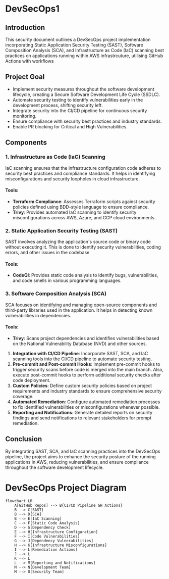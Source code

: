 # DevSecOps1

## Introduction
This security document outlines a DevSecOps project implementation incorporating Static Application Security Testing (SAST), Software Composition Analysis (SCA), and Infrastructure as Code (IaC) scanning best practices on applications running within AWS infrastrcuture, utilising GitHub Actions with workflows
## Project Goal
- Implement security measures throughout the software development lifecycle, creating a Secure Software Development Life Cycle (SSDLC).
- Automate security testing to identify vulnerabilities early in the development process, shifting security left.
- Integrate security into the CI/CD pipeline for continuous security monitoring.
- Ensure compliance with security best practices and industry standards.
- Enable PR blocking for Critical and High Vulnerabilities.
## Components
### 1. Infrastructure as Code (IaC) Scanning
IaC scanning ensures that the infrastructure configuration code adheres to security best practices and compliance standards. It helps in identifying misconfigurations and security loopholes in cloud infrastructure.
#### Tools:
- **Terraform Compliance**: Assesses Terraform scripts against security policies defined using BDD-style language to ensure compliance.
- **Trivy**: Provides automated IaC scanning to identify security misconfigurations across AWS, Azure, and GCP cloud environments.
### 2. Static Application Security Testing (SAST)
SAST involves analyzing the application's source code or binary code without executing it. This is done to identify security vulnerabilities, coding errors, and other issues in the codebase
#### Tools:
- **CodeQl**: Provides static code analysis to identify bugs, vulnerabilities, and code smells in various programming languages.
### 3. Software Composition Analysis (SCA)
SCA focuses on identifying and managing open-source components and third-party libraries used in the application. It helps in detecting known vulnerabilities in dependencies.
#### Tools:
- **Trivy**: Scans project dependencies and identifies vulnerabilities based on the National Vulnerability Database (NVD) and other sources.
1. **Integration with CI/CD Pipeline**: Incorporate SAST, SCA, and IaC scanning tools into the CI/CD pipeline to automate security testing.
2. **Pre-commit and Post-commit Hooks**: Implement pre-commit hooks to trigger security scans before code is merged into the main branch. Also, execute post-commit hooks to perform additional security checks after code deployment.
3. **Custom Policies**: Define custom security policies based on project requirements and industry standards to ensure comprehensive security coverage.
4. **Automated Remediation**: Configure automated remediation processes to fix identified vulnerabilities or misconfigurations whenever possible.
5. **Reporting and Notifications**: Generate detailed reports on security findings and send notifications to relevant stakeholders for prompt remediation.
## Conclusion
By integrating SAST, SCA, and IaC scanning practices into the DevSecOps pipeline, the project aims to enhance the security posture of the running applications in AWS, reducing vulnerabilities, and ensure compliance throughout the software development lifecycle.
# DevSecOps Project Diagram
```mermaid
flowchart LR
    A[GitHub Repos] --> B{CI/CD Pipeline GH Actions}
    B --> C[SAST]
    B --> D[SCA]
    B --> E[IaC Scanning]
    C --> F[Static Code Analysis]
    D --> G[Dependency Check]
    E --> H[Infrastructure Configuration]
    F --> I[Code Vulnerabilities]
    G --> J[Dependency Vulnerabilities]
    H --> K[Infrastructure Misconfigurations]
    I --> L[Remediation Actions]
    J --> L
    K --> L
    L --> M[Reporting and Notifications]
    M --> N[Development Team]
    M --> O[Security Team]


























